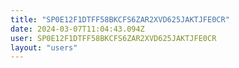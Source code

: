 ```yaml
---
title: "SP0E12F1DTFF58BKCFS6ZAR2XVD625JAKTJFE0CR"
date: 2024-03-07T11:04:43.094Z
user: SP0E12F1DTFF58BKCFS6ZAR2XVD625JAKTJFE0CR
layout: "users"
---
```

    
